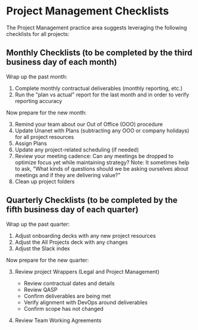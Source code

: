 # Project Management Checklists

The Project Management practice area suggests leveraging the following checklists for all projects:

## Monthly Checklists (to be completed by the third business day of each month)

Wrap up the past month:

1. Complete monthly contractual deliverables (monthly reporting, etc.)
2. Run the "plan vs actual" report for the last month and in order to verify reporting accuracy

Now prepare for the new month:

3. Remind your team about our Out of Office (OOO) procedure
4. Update Unanet with Plans (subtracting any OOO or company holidays) for all project resources
5. Assign Plans
6. Update any project-related scheduling (if needed)
7. Review your meeting cadence: Can any meetings be dropped to optimize focus yet while maintaining strategy?
   Note: It sometimes help to ask, "What kinds of questions should we be asking ourselves about meetings and if they are delivering value?"
8. Clean up project folders

## Quarterly Checklists (to be completed by the fifth business day of each quarter)

Wrap up the past quarter:

1. Adjust onboarding decks with any new project resources
2. Adjust the All Projects deck with any changes
3. Adjust the Slack index

Now prepare for the new quarter:

3. Review project Wrappers (Legal and Project Management)

   - Review contractual dates and details
   - Review QASP
   - Confirm deliverables are being met
   - Verify alignment with DevOps around deliverables
   - Confirm scope has not changed

4. Review Team Working Agreements
